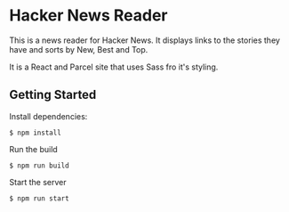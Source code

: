 # Hacker News Reader

This is a news reader for Hacker News. It displays links to the stories they have and sorts by New, Best and Top. 

It is a React and Parcel site that uses Sass fro it's styling. 


## Getting Started

Install dependencies:
```
$ npm install
```

Run the build
```
$ npm run build
```

Start the server
```
$ npm run start
```

